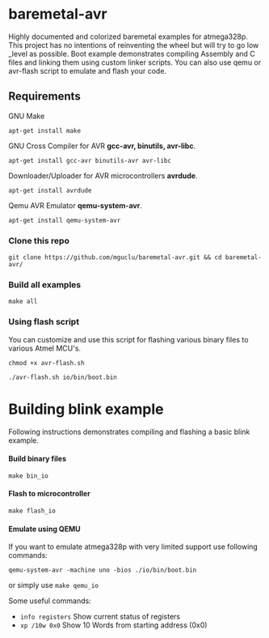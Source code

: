 baremetal-avr
======
Highly documented and colorized baremetal examples for atmega328p. This project has no intentions of reinventing the wheel but will try to go low _level as possible. Boot example demonstrates compiling Assembly and C files and linking them using custom linker scripts. You can also use qemu or avr-flash script to emulate and flash your code.



## Requirements

GNU Make

`
apt-get install make
`

GNU Cross Compiler for AVR **gcc-avr, binutils, avr-libc**.

`
apt-get install gcc-avr binutils-avr avr-libc
`

Downloader/Uploader for AVR microcontrollers **avrdude**.

`
apt-get install avrdude
`

Qemu AVR Emulator **qemu-system-avr**.

`
apt-get install qemu-system-avr
`
### Clone this repo

```shell
git clone https://github.com/mguclu/baremetal-avr.git && cd baremetal-avr/
```
### Build all examples

```shell
make all
```
### Using flash script
You can customize and use this script for flashing various binary files to various Atmel MCU's.
```shell
chmod +x avr-flash.sh
```

```shell
./avr-flash.sh io/bin/boot.bin
```

# Building blink example
Following instructions demonstrates compiling and flashing a basic blink example. 

#### Build binary files

```shell
make bin_io
```

#### Flash to microcontroller

```shell
make flash_io
```

#### Emulate using QEMU
If you want to emulate atmega328p with very limited support use following commands:

```shell
qemu-system-avr -machine uno -bios ./io/bin/boot.bin
```
or simply use `make qemu_io`

Some useful commands:
* `info registers` Show current status of registers
* `xp /10w 0x0` Show 10 Words from starting address (0x0)


